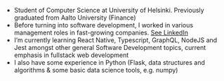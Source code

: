 
- Student of Computer Science at University of Helsinki. Previously graduated from Aalto University (Finance)
- Before turning into software development, I worked in various management roles in fast-growing companies. [See LinkedIn](https://www.linkedin.com/in/alpopanula/)
- I’m currently learning React Native, Typescript, GraphQL, NodeJS and Jest amongst other general Software Development topics, current emphasis in fullstack web development
- I also have some experience in Python (Flask, data structures and algorithms & some basic data science tools, e.g. numpy)
